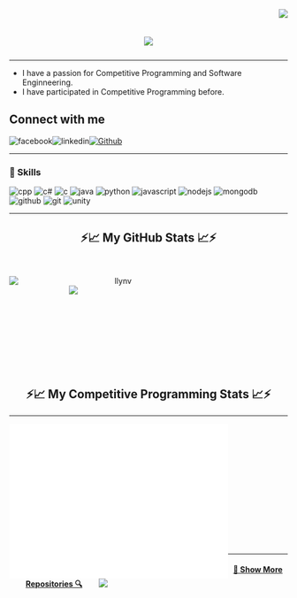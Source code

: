 <img align="right" src="https://img.shields.io/github/followers/llynv?style=social">
<h1 align="center">
  <a href="https://git.io/typing-svg">
    <img src="https://readme-typing-svg.herokuapp.com?font=Hacker&weight=500&size=25&duration=4000&pause=999&center=true&vCenter=true&width=500&height=70&lines=Hola!!!;Welcome+to+my+GitHub!">
  </a>
</h1>

---
- I have a passion for Competitive Programming and Software Enginneering.
- I have participated in Competitive Programming before.
## Connect with me
[<img align="left" alt="facebook" src="https://img.shields.io/badge/facebook-%231877F2.svg?&style=for-the-badge&logo=facebook&logoColor=white" />](https://www.facebook.com/linvg19804)

[<img align="left" alt="linkedin" src="https://img.shields.io/badge/LinkedIn-0077B5?style=for-the-badge&logo=linkedin&logoColor=white" />](https://www.linkedin.com/in/linvg/)

<p><a href="https://github.com/llynv" target="_blank"><img alt="Github" src="https://img.shields.io/badge/GitHub-%2312100E.svg?&style=for-the-badge&logo=Github&logoColor=white" /></a>

 ---
<h3> 🧠 Skills </h3>
<p>
  <img alt="cpp" src="https://img.shields.io/badge/c++-%2300599C.svg?style=for-the-badge&logo=c%2B%2B&logoColor=white" />
  <img alt="c#" src="https://img.shields.io/badge/c%23-%23239120.svg?style=for-the-badge&logo=c-sharp&logoColor=white" />
  <img alt="c" src="https://img.shields.io/badge/c-%2300599C.svg?style=for-the-badge&logo=c&logoColor=white" />
  <img alt="java" src="https://img.shields.io/badge/java-%23ED8B00.svg?style=for-the-badge&logo=openjdk&logoColor=white" />
  <img alt="python" src="https://img.shields.io/badge/python-3670A0?style=for-the-badge&logo=python&logoColor=ffdd54" />
  <img alt="javascript" src="https://img.shields.io/badge/javascript-%23323330.svg?style=for-the-badge&logo=javascript&logoColor=%23F7DF1E" />
  <img alt="nodejs" src="https://img.shields.io/badge/node.js-%2343853D.svg?style=for-the-badge&logo=node.js&logoColor=white" />
  <img alt="mongodb" src="https://img.shields.io/badge/mongodb-%2347A248.svg?style=for-the-badge&logo=mongodb&logoColor=white" />
  <img alt="github" src="https://img.shields.io/badge/github-%23121011.svg?style=for-the-badge&logo=github&logoColor=white" />
  <img alt="git" src="https://img.shields.io/badge/git-%23F05033.svg?style=for-the-badge&logo=git&logoColor=white" />
  <img alt="unity" src="https://img.shields.io/badge/unity-%23000000.svg?style=for-the-badge&logo=unity&logoColor=white" />
</p>

---
<h2 align="center">⚡&#x1f4c8; My GitHub Stats &#x1f4c8;⚡</h2>
<br>
<p align=center>
  <div align=center>
    <a href="https://github.com/llynv" title="Go to Source">
      <img align="left" width=396 src="https://github-readme-streak-stats.herokuapp.com/?user=llynv&theme=react&border=61dafb&hide_border=true" alt="llynv" />
    </a>
    <a href="https://github.com/llynv" title="Go to Source">
      <img align="right" width=396 src="https://github-readme-stats.vercel.app/api?username=llynv&show_icons=true&theme=react&border_color=61dafb&hide_border=true" />
    </a>
  </div>
  <br><br><br><br><br><br><br><br><br><br>
  </p>
  <h2 align="center">⚡&#x1f4c8; My Competitive Programming Stats &#x1f4c8;⚡</h2>
  <hr>
  <div align=center>
    <img align="left" width=396 src="https://raw.githubusercontent.com/llynv/cf-stats/main/output/light_card.svg#gh-dark-mode-only" />
    <img align="right" width=342 src="https://leetcard.jacoblin.cool/linvg?theme=dark&font=Newsreader&ext=contest" />
  </div>
<br><br><br><br><br><br><br><br><br><br><br><br><br>
<hr>
<h4 align="center">
  <a href="https://github.com/llynv?tab=repositories" title="Show Repositories ">🔎 Show More Repositories 🔍</a>
</h4>
